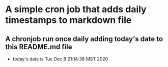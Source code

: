 A simple cron job that adds daily timestamps to markdown file
============================================================
## A chronjob run once daily adding today's date to this README.md file
* today's date is Tue Dec  8 21:14:38 MST 2020
